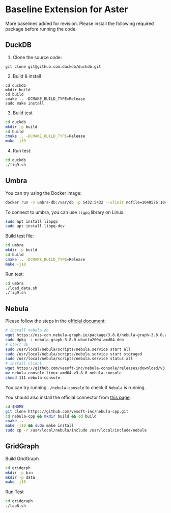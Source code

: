 # Baseline Extension for Aster

More baselines added for revision. Please install the following required package before running the code.

## DuckDB
1. Clone the source code:
```
git clone git@github.com:duckdb/duckdb.git
```
2. Build & install
```
cd duckdb
mkdir build
cd build
cmake .. -DCMAKE_BUILD_TYPE=Release
sudo make install
```

3. Build test
```bash
cd duckdb
mkdir -p build
cd build
cmake .. -DCMAKE_BUILD_TYPE=Release
make -j10
```

4. Run test:

```bash
cd duckdb
./fig9.sh
```

## Umbra
You can try using the Docker image:
```bash
docker run -v umbra-db:/var/db -p 5432:5432 --ulimit nofile=1048576:1048576 --ulimit memlock=8388608:8388608 umbradb/umbra:latest
```

To connect to umbra, you can use `ligpq` library on Linux:
```bash
sudo apt install libpq5
sudo apt install libpq-dev
```

Build test file:
```bash
cd umbra
mkdir -p build
cd build
cmake .. -DCMAKE_BUILD_TYPE=Release
make -j10
```

Run test:
```bash
cd umbra
./load_data.sh
./fig9.sh
```

## Nebula
Please follow the steps in the [official document](https://docs.nebula-graph.io/3.8.0/2.quick-start/2.install-nebula-graph/):

```bash
# install nebula db
wget https://oss-cdn.nebula-graph.io/package/3.8.0/nebula-graph-3.8.0.ubuntu2004.amd64.deb
sudo dpkg -i nebula-graph-3.8.0.ubuntu2004.amd64.deb
# start db
sudo /usr/local/nebula/scripts/nebula.service start all
sudo /usr/local/nebula/scripts/nebula.service start storaged
sudo /usr/local/nebula/scripts/nebula.service status all
# install client
wget https://github.com/vesoft-inc/nebula-console/releases/download/v3.8.0/nebula-console-linux-amd64-v3.8.0
mv nebula-console-linux-amd64-v3.8.0 nebula-console
chmod 111 nebula-console
```
You can try running `./nebula-console` to check if `Nebula` is running.

You should also install the official connector from [this page](https://docs.nebula-graph.io/3.8.0/14.client/3.nebula-cpp-client/):
```bash
cd $HOME
git clone https://github.com/vesoft-inc/nebula-cpp.git
cd nebula-cpp && mkdir build && cd build
cmake ..
make -j10 && sudo make install
sudo cp -r /usr/local/nebula/include /usr/local/include/nebula
```

## GridGraph
Build GridGraph
```bash
cd gridgrph
mkdir -p bin
mkdir -p data
make -j10
```

Run Test
```bash
cd gridgraph
./tab6.sh
```
